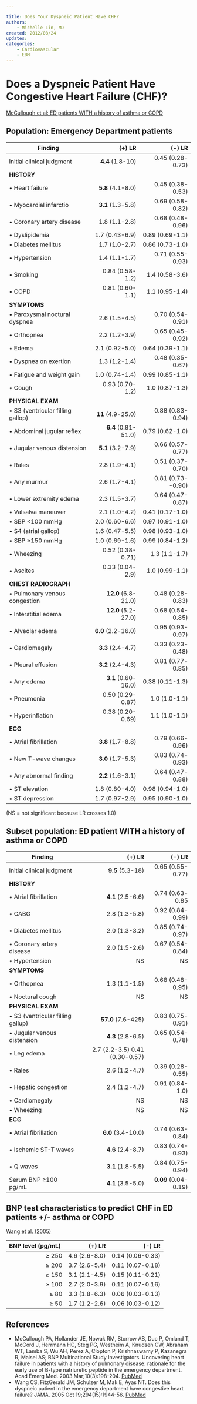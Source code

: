 ```yaml
---

title: Does Your Dyspneic Patient Have CHF?
authors:
    - Michelle Lin, MD
created: 2012/08/24
updates:
categories:
    - Cardiovascular
    - EBM
---
```


# Does a Dyspneic Patient Have Congestive Heart Failure (CHF)?

[McCullough et al: ED patients WITH a history of asthma or COPD](https://www.ncbi.nlm.nih.gov/pubmed/?term=12615582)

## Population: Emergency Department patients

| Finding                           |              (+) LR |            (-) LR |
| --------------------------------- | ------------------: | ----------------: |
| Initial clinical judgment         |    **4.4** (1.8-10) |  0.45 (0.28-0.73) |
| **HISTORY**                       |                     |                   |
| • Heart failure                   |   **5.8** (4.1-8.0) |  0.45 (0.38-0.53) |
| • Myocardial infarctio            |   **3.1** (1.3-5.8) |  0.69 (0.58-0.82) |
| • Coronary artery disease         |       1.8 (1.1-2.8) |  0.68 (0.48-0.96) |
| • Dyslipidemia                    |      1.7 (0.43-6.9) |   0.89 (0.69-1.1) |
| • Diabetes mellitus               |       1.7 (1.0-2.7) |   0.86 (0.73-1.0) |
| • Hypertension                    |       1.4 (1.1-1.7) |  0.71 (0.55-0.93) |
| • Smoking                         |     0.84 (0.58-1.2) |    1.4 (0.58-3.6) |
| • COPD                            |     0.81 (0.60-1.1) |    1.1 (0.95-1.4) |
| **SYMPTOMS**                      |                     |                   |
| • Paroxysmal noctural dyspnea     |       2.6 (1.5-4.5) |  0.70 (0.54-0.91) |
| • Orthopnea                       |       2.2 (1.2-3.9) |  0.65 (0.45-0.92) |
| • Edema                           |      2.1 (0.92-5.0) |   0.64 (0.39-1.1) |
| • Dyspnea on exertion             |       1.3 (1.2-1.4) |  0.48 (0.35-0.67) |
| • Fatigue and weight gain         |      1.0 (0.74-1.4) |   0.99 (0.85-1.1) |
| • Cough                           |     0.93 (0.70-1.2) |    1.0 (0.87-1.3) |
| **PHYSICAL EXAM**                 |                     |                   |
| • S3 (ventricular filling gallop) |   **11** (4.9-25.0) |  0.88 (0.83-0.94) |
| • Abdominal jugular reflex        | **6.4** (0.81-51.0) |   0.79 (0.62-1.0) |
| • Jugular venous distension       |   **5.1** (3.2-7.9) |  0.66 (0.57-0.77) |
| • Rales                           |       2.8 (1.9-4.1) |  0.51 (0.37-0.70) |
| • Any murmur                      |       2.6 (1.7-4.1) | 0.81 (0.73--0.90) |
| • Lower extremity edema           |       2.3 (1.5-3.7) |  0.64 (0.47-0.87) |
| • Valsalva maneuver               |       2.1 (1.0-4.2) |   0.41 (0.17-1.0) |
| • SBP &lt;100 mmHg                |      2.0 (0.60-6.6) |   0.97 (0.91-1.0) |
| • S4 (atrial gallop)              |      1.6 (0.47-5.5) |   0.98 (0.93-1.0) |
| • SBP ≥150 mmHg                   |      1.0 (0.69-1.6) |   0.99 (0.84-1.2) |
| • Wheezing                        |    0.52 (0.38-0.71) |     1.3 (1.1-1.7) |
| • Ascites                         |     0.33 (0.04-2.9) |    1.0 (0.99-1.1) |
| **CHEST RADIOGRAPH**              |                     |                   |
| • Pulmonary venous congestion     | **12.0** (6.8-21.0) |  0.48 (0.28-0.83) |
| • Interstitial edema              | **12.0** (5.2-27.0) |  0.68 (0.54-0.85) |
| • Alveolar edema                  |  **6.0** (2.2-16.0) |  0.95 (0.93-0.97) |
| • Cardiomegaly                    |   **3.3** (2.4-4.7) |  0.33 (0.23-0.48) |
| • Pleural effusion                |   **3.2** (2.4-4.3) |  0.81 (0.77-0.85) |
| • Any edema                       | **3.1** (0.60-16.0) |   0.38 (0.11-1.3) |
| • Pneumonia                       |    0.50 (0.29-0.87) |     1.0 (1.0-1.1) |
| • Hyperinflation                  |    0.38 (0.20-0.69) |     1.1 (1.0-1.1) |
| **ECG**                           |                     |                   |
| • Atrial fibrillation             |   **3.8** (1.7-8.8) |  0.79 (0.66-0.96) |
| • New T-wave changes              |   **3.0** (1.7-5.3) |  0.83 (0.74-0.93) |
| • Any abnormal finding            |   **2.2** (1.6-3.1) |  0.64 (0.47-0.88) |
| • ST elevation                    |      1.8 (0.80-4.0) |   0.98 (0.94-1.0) |
| • ST depression                   |      1.7 (0.97-2.9) |   0.95 (0.90-1.0) |

(NS = not significant because LR crosses 1.0)

## Subset population: ED patient WITH a history of asthma or COPD

| Finding                           |                         (+) LR |               (-) LR |
| --------------------------------- | -----------------------------: | -------------------: |
| Initial clinical judgment         |               **9.5** (5.3-18) |     0.65 (0.55-0.77) |
| **HISTORY**                       |                                |                      |
| • Atrial fibrillation             |              **4.1** (2.5-6.6) |      0.74 (0.63-0.85 |
| • CABG                            |                  2.8 (1.3-5.8) |     0.92 (0.84-0.99) |
| • Diabetes mellitus               |                  2.0 (1.3-3.2) |     0.85 (0.74-0.97) |
| • Coronary artery disease         |                  2.0 (1.5-2.6) |     0.67 (0.54-0.84) |
| • Hypertension                    |                             NS |                   NS |
| **SYMPTOMS**                      |                                |                      |
| • Orthopnea                       |                  1.3 (1.1-1.5) |     0.68 (0.48-0.95) |
| • Noctural cough                  |                             NS |                   NS |
| **PHYSICAL EXAM**                 |                                |                      |
| • S3 (ventricular filling gallup) |             **57.0** (7.6-425) |     0.83 (0.75-0.91) |
| • Jugular venous distension       |              **4.3** (2.8-6.5) |     0.65 (0.54-0.78) |
| • Leg edema                       | 2.7 (2.2-3.5) 0.41 (0.30-0.57) |                      |
| • Rales                           |                  2.6 (1.2-4.7) |     0.39 (0.28-0.55) |
| • Hepatic congestion              |                  2.4 (1.2-4.7) |      0.91 (0.84-1.0) |
| • Cardiomegaly                    |                             NS |                   NS |
| • Wheezing                        |                             NS |                   NS |
| **ECG**                           |                                |                      |
| • Atrial fibrillation             |             **6.0** (3.4-10.0) |     0.74 (0.63-0.84) |
| • Ischemic ST-T waves             |              **4.6** (2.4-8.7) |     0.83 (0.74-0.93) |
| • Q waves                         |              **3.1** (1.8-5.5) |     0.84 (0.75-0.94) |
| Serum BNP ≥100 pg/mL              |              **4.1** (3.5-5.0) | **0.09** (0.04-0.19) |

## BNP test characteristics to predict CHF in ED patients +/- asthma or COPD 

[Wang et al. (2005)](https://www.ncbi.nlm.nih.gov/pubmed/?term=16234501)

| BNP level (pg/mL)  |        (+) LR |           (-) LR |
| -----------------: | ------------: | ---------------: |
|              ≥ 250 | 4.6 (2.6-8.0) | 0.14 (0.06-0.33) |
|              ≥ 200 | 3.7 (2.6-5.4) | 0.11 (0.07-0.18) |
|              ≥ 150 | 3.1 (2.1-4.5) | 0.15 (0.11-0.21) |
|              ≥ 100 | 2.7 (2.0-3.9) | 0.11 (0.07-0.16) |
|               ≥ 80 | 3.3 (1.8-6.3) | 0.06 (0.03-0.13) |
|               ≥ 50 | 1.7 (1.2-2.6) | 0.06 (0.03-0.12) |

## References

- McCullough PA, Hollander JE, Nowak RM, Storrow AB, Duc P, Omland T, McCord J, Herrmann HC, Steg PG, Westheim A, Knudsen CW, Abraham WT, Lamba S, Wu AH, Perez A, Clopton P, Krishnaswamy P, Kazanegra R, Maisel AS; BNP Multinational Study Investigators. Uncovering heart failure in patients with a history of pulmonary disease: rationale for the early use of B-type natriuretic peptide in the emergency department. Acad Emerg Med. 2003 Mar;10(3):198-204. [PubMed](https://www.ncbi.nlm.nih.gov/pubmed/?term=12615582)
- Wang CS, FitzGerald JM, Schulzer M, Mak E, Ayas NT. Does this dyspneic patient in the emergency department have congestive heart failure? JAMA. 2005 Oct 19;294(15):1944-56. [PubMed](https://www.ncbi.nlm.nih.gov/pubmed/?term=16234501)
